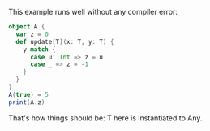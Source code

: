 This example runs well without any compiler error:
```scala
object A {
  var z = 0
  def update[T](x: T, y: T) {
    y match {
      case u: Int => z = u
      case _ => z = -1
    }
  }
}
A(true) = 5
print(A.z)
```
That's how things should be: T here is instantiated to Any.
